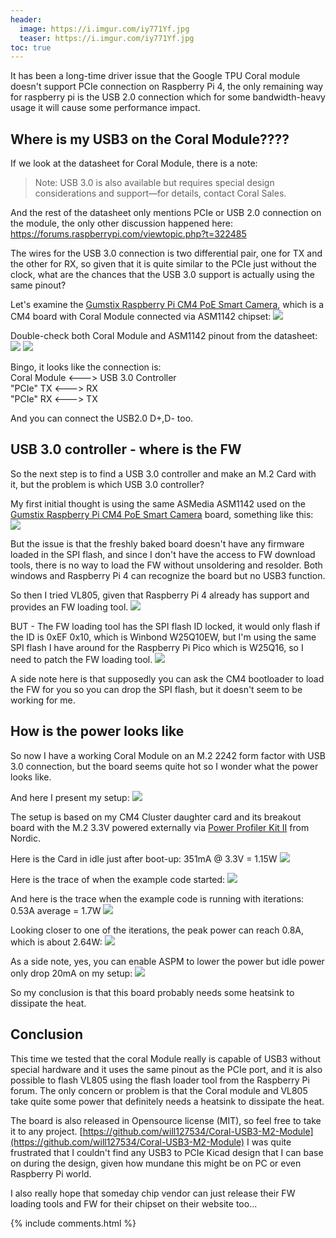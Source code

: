 ```yaml
---
header:
  image: https://i.imgur.com/iy771Yf.jpg
  teaser: https://i.imgur.com/iy771Yf.jpg
toc: true
---
```


It has been a long-time driver issue that the Google TPU Coral module doesn't support PCIe connection on Raspberry Pi 4, the only remaining way for raspberry pi is the USB 2.0 connection which for some bandwidth-heavy usage it will cause some performance impact. 


## Where is my USB3 on the Coral Module????

If we look at the datasheet for Coral Module, there is a note:
> Note: USB 3.0 is also available but requires special design considerations and support—for details, contact Coral Sales.

And the rest of the datasheet only mentions PCIe or USB 2.0 connection on the module, the only other discussion happened here: https://forums.raspberrypi.com/viewtopic.php?t=322485

The wires for the USB 3.0 connection is two differential pair, one for TX and the other for RX, so given that it is quite similar to the PCIe just without the clock, what are the chances that the USB 3.0 support is actually using the same pinout?

Let's examine the [Gumstix Raspberry Pi CM4 PoE Smart Camera](https://www.gumstix.com/manufacturer/cm4-poe-smart-camera.html), which is a CM4 board with Coral Module connected via ASM1142 chipset:
![](https://i.imgur.com/oIwRXGZ.png)

Double-check both Coral Module and ASM1142 pinout from the datasheet:
![](https://i.imgur.com/JtBk2Gj.png)
![](https://i.imgur.com/pIeGWoI.png)

Bingo, it looks like the connection is:  
Coral Module <---> USB 3.0 Controller  
"PCIe" TX <---> RX  
"PCIe" RX <---> TX  

And you can connect the USB2.0 D+,D- too.  


## USB 3.0 controller - where is the FW

So the next step is to find a USB 3.0 controller and make an M.2 Card with it, but the problem is which USB 3.0 controller?   

My first initial thought is using the same ASMedia ASM1142 used on the [Gumstix Raspberry Pi CM4 PoE Smart Camera](https://www.gumstix.com/manufacturer/cm4-poe-smart-camera.html) board, something like this:
![](https://i.imgur.com/d0WAkc3.jpg)

But the issue is that the freshly baked board doesn't have any firmware loaded in the SPI flash, and since I don't have the access to FW download tools, there is no way to load the FW without unsoldering and resolder. Both windows and Raspberry Pi 4 can recognize the board but no USB3 function.

So then I tried VL805, given that Raspberry Pi 4 already has support and provides an FW loading tool.
![](https://i.imgur.com/iy771Yf.jpg)

BUT - The FW loading tool has the SPI flash ID locked, it would only flash if the ID is 0xEF 0x10, which is Winbond W25Q10EW, but I'm using the same SPI flash I have around for the Raspberry Pi Pico which is W25Q16, so I need to patch the FW loading tool.
![](https://i.imgur.com/ckpxLo9.png)

A side note here is that supposedly you can ask the CM4 bootloader to load the FW for you so you can drop the SPI flash, but it doesn't seem to be working for me.

## How is the power looks like

So now I have a working Coral Module on an M.2 2242 form factor with USB 3.0 connection, but the board seems quite hot so I wonder what the power looks like.  

And here I present my setup:
![](https://i.imgur.com/D5WkUr4.jpg)


The setup is based on my CM4 Cluster daughter card and its breakout board with the M.2 3.3V powered externally via [Power Profiler Kit II](https://www.nordicsemi.com/Products/Development-hardware/Power-Profiler-Kit-2) from Nordic.

Here is the Card in idle just after boot-up:
351mA @ 3.3V = 1.15W
![](https://i.imgur.com/UbNvLQU.jpg)

Here is the trace of when the example code started:
![](https://i.imgur.com/0yd6FaV.jpg)

And here is the trace when the example code is running with iterations:
0.53A average = 1.7W
![](https://i.imgur.com/hIjTaQt.jpg)

Looking closer to one of the iterations, the peak power can reach 0.8A, which is about 2.64W:
![](https://i.imgur.com/7YNx8zs.jpg)

As a side note, yes, you can enable ASPM to lower the power but idle power only drop 20mA on my setup:
![](https://i.imgur.com/fXXyud3.jpg)


So my conclusion is that this board probably needs some heatsink to dissipate the heat. 


## Conclusion

This time we tested that the coral Module really is capable of USB3 without special hardware and it uses the same pinout as the PCIe port, and it is also possible to flash VL805 using the flash loader tool from the Raspberry Pi forum. The only concern or problem is that the Coral module and VL805 take quite some power that definitely needs a heatsink to dissipate the heat.

The board is also released in Opensource license (MIT), so feel free to take it to any project.
[https://github.com/will127534/Coral-USB3-M2-Module](https://github.com/will127534/Coral-USB3-M2-Module)
I was quite frustrated that I couldn't find any USB3 to PCIe Kicad design that I can base on during the design, given how mundane this might be on PC or even Raspberry Pi world.

I also really hope that someday chip vendor can just release their FW loading tools and FW for their chipset on their website too...



{% include comments.html %}